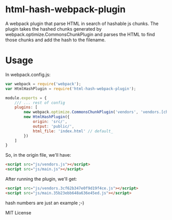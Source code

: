 html-hash-webpack-plugin
========================

A webpack plugin that parse HTML in search of hashable js chunks.
The plugin takes the hashed chunks generated by webpack.optimize.CommonsChunkPlugin
and parses the HTML to find those chunks and add the hash to the filename.


# Usage
In webpack.config.js:
```javascript
var webpack = require('webpack');
var HtmlHashPlugin = require('html-hash-webpack-plugin');

module.exports = {
    /// ... rest of config
    plugins: [
        new webpack.optimize.CommonsChunkPlugin('vendors', 'vendors.[chunkhash].js'),
        new HtmlHashPlugin({
            origin: 'src/',
            output: 'public/',
            html_file: 'index.html' // default_
        })
    ]
}

```

So, in the origin file, we'll have:

```html
<script src="js/vendors.js"></script>
<script src="js/main.js"></script>
```

After running the plugin, we'll get:

```html
<script src="js/vendors.3cf62b347e0f9d19f4ce.js"></script>
<script src="js/main.35b23ebb648a636e45ed.js"></script>
```

hash numbers are just an example ;-)


MIT License
